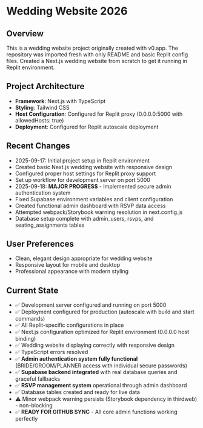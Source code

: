 # Wedding Website 2026

## Overview
This is a wedding website project originally created with v0.app. The repository was imported fresh with only README and basic Replit config files. Created a Next.js wedding website from scratch to get it running in Replit environment.

## Project Architecture
- **Framework**: Next.js with TypeScript
- **Styling**: Tailwind CSS
- **Host Configuration**: Configured for Replit proxy (0.0.0.0:5000 with allowedHosts: true)
- **Deployment**: Configured for Replit autoscale deployment

## Recent Changes
- 2025-09-17: Initial project setup in Replit environment
- Created basic Next.js wedding website with responsive design
- Configured proper host settings for Replit proxy support
- Set up workflow for development server on port 5000
- 2025-09-18: **MAJOR PROGRESS** - Implemented secure admin authentication system
- Fixed Supabase environment variables and client configuration
- Created functional admin dashboard with RSVP data access
- Attempted webpack/Storybook warning resolution in next.config.js
- Database setup complete with admin_users, rsvps, and seating_assignments tables

## User Preferences
- Clean, elegant design appropriate for wedding website
- Responsive layout for mobile and desktop
- Professional appearance with modern styling

## Current State
- ✅ Development server configured and running on port 5000
- ✅ Deployment configured for production (autoscale with build and start commands)  
- ✅ All Replit-specific configurations in place
- ✅ Next.js configuration optimized for Replit environment (0.0.0.0 host binding)
- ✅ Wedding website displaying correctly with responsive design
- ✅ TypeScript errors resolved
- ✅ **Admin authentication system fully functional** (BRIDE/GROOM/PLANNER access with individual secure passwords)
- ✅ **Supabase backend integrated** with real database queries and graceful fallbacks
- ✅ **RSVP management system** operational through admin dashboard
- ✅ Database tables created and ready for live data
- ⚠️ Minor webpack warning persists (Storybook dependency in thirdweb) - non-blocking
- ✅ **READY FOR GITHUB SYNC** - All core admin functions working perfectly
